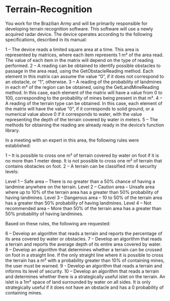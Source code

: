 # Terrain-Recognition

You work for the Brazilian Army and will be primarily responsible for developing terrain recognition software. 
This software will use a newly acquired radar device. 
The device operates according to the following specifications, described in its manual:

1 – The device reads a limited square area at a time. This area is represented by matrices, where each item represents 1 m² of the area read. The value of each item in the matrix will depend on the type of reading performed.
2 – A reading can be obtained to identify possible obstacles to passage in the area read, using the GetObstacleReading method. Each element in this matrix can assume the value “0”, if it does not correspond to an obstacle, or “1”, otherwise.
3 – A reading of the probability of landmines in each m² of the region can be obtained, using the GetLandMineReading method. In this case, each element of the matrix will have a value from 0 to 100, corresponding to the probability of mines being present in that m².
4 – A reading of the terrain type can be obtained. In this case, each element of the matrix will have the value “0”, if it corresponds to solid ground, or a numerical value above 0 if it corresponds to water, with the value representing the depth of the terrain covered by water in meters.
5 – The methods for obtaining the reading are already ready in the device’s function library.

In a meeting with an expert in this area, the following rules were established:

1 – It is possible to cross one m² of terrain covered by water on foot if it is no more than 1 meter deep. It is not possible to cross one m² of terrain that contains obstacles on foot.
2 – A terrain can be classified into 4 security levels:

Level 1 – Safe area – There is no greater than a 50% chance of having a landmine anywhere on the terrain.
Level 2 – Caution area – Unsafe area where up to 10% of the terrain area has a greater than 50% probability of having landmines.
Level 3 – Dangerous area – 10 to 50% of the terrain area has a greater than 50% probability of having landmines.
Level 4 – Not recommended area – More than 50% of the terrain area has a greater than 50% probability of having landmines.

Based on these rules, the following are requested:

6 – Develop an algorithm that reads a terrain and reports the percentage of its area covered by water or obstacles.
7 – Develop an algorithm that reads a terrain and reports the average depth of its entire area covered by water.
8 – Develop an algorithm that determines whether a terrain can be crossed on foot in a straight line. If the only straight line where it is possible to cross the terrain has a m² with a probability greater than 10% of containing mines, the user must be warned.
9 - Develop an algorithm that reads a terrain and informs its level of security.
10 – Develop an algorithm that reads a terrain and determines whether there is a strategically useful islet on the terrain. An islet is a 1m² space of land surrounded by water on all sides. It is only strategically useful if it does not have an obstacle and has a 0 probability of containing mines.
